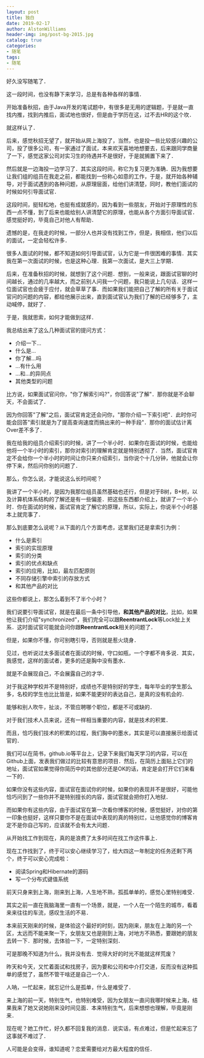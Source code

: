 ```yaml
---
layout: post
title: 独白
date: 2019-02-17
author: AlstonWilliams
header-img: img/post-bg-2015.jpg
catalog: true
categories:
- 随笔
tags:
- 随笔
---
```

好久没写随笔了．

这一段时间，也没有静下来学习，总是有各种各样的事情．

开始准备秋招，由于Java开发的笔试题中，有很多是无用的逻辑题，于是就一直找内推，找到内推后，面试地也很好，但是由于学历在这，过不去HR的这个坎．

就这样认了．

后来，感觉秋招无望了，就开始从网上海投了，当然，也是投一些比较感兴趣的公司，投了很多公司，有一家通过了面试，本来欢天喜地地想要去，后来跟同学商量了一下，感觉这家公司对实习生的待遇并不是很好，于是就搁置下来了．

然后就是一边海投一边学习了．其实这段时间，称它为复习更为准确．因为我想要让我们组的组员在我走之前，都能找到一份称心如意的工作，于是，就开始各种辅导，对于面试遇到的各种问题，从原理层面，给他们讲清楚，同时，教他们面试的时候如何引导面试官．

这段时间，挺轻松地，也挺有成就感的，因为看到一些朋友，开始对于原理性的东西一点不懂，到了后来也能给别人讲清楚它的原理，也能从各个方面引导面试官．感觉挺好的，毕竟自己对他人有帮助．

遗憾的是，在我走的时候，一部分人也并没有找到工作，但是，我相信，他们以后的面试，一定会轻松许多．

很多人面试的时候，都不知道如何引导面试官，认为它是一件很困难的事情．其实我在第一次面试的时候，也是这种心理．我第一次面试，是大三上学期．

后来，在准备秋招的时候，就想到了这个问题．想到，一般来说，跟面试官聊的时间越长，通过的几率越大，而之前别人问我一个问题，我只能说上几句话．这样一位面试官也会疲于应付，就会草草了事．而如果我们能把自己了解的所有关于面试官问的问题的内容，都给他展示出来，直到面试官认为我们了解的已经够多了，主动喊停，就好了．

于是，我就思索，如何才能做到这样．

我总结出来了这么几种面试官的提问方式：

- 介绍一下...
- 什么是...
- 你了解...吗
- ...有什么用
- ...和...的异同点
- 其他类型的问题

比方说，如果面试官问你，"你了解索引吗?"，你回答说"了解"．那你就是不会聊天，不会面试了．

因为你回答"了解"之后，面试官肯定还会问你，"那你介绍一下索引吧"．此时你可能会回答"索引就是为了提高查询速度而搞出来的一种手段"．那你的面试估计离Over差不多了．

我在给我的组员介绍索引的时候，讲了一个半小时．如果你在面试的时候，也能给他将一个半小时的索引，那你对索引的理解肯定就是特别透彻了．当然，面试官肯定不会给你一个半小时的时间让你只来介绍索引，当你说个十几分钟，他就会让你停下来，然后问你别的问题了．

那么，你怎么说，才能说这么长时间呢？

我讲了一个半小时，是因为我那位组员虽然基础也还行，但是对于B树，B+树，以及计算机体系结构的了解还是有一些偏差．把这些东西都介绍上，就讲了一个半小时．你在面试的时候，面试官肯定了解它的原理，所以，实际上，你说半个小时基本上就完事了．

那么到底要怎么说呢？从下面的几个方面考虑，这里我们还是拿索引为例：
- 什么是索引
- 索引的实现原理
- 索引的分类
- 索引的优点和缺点
- 索引的应用，比如，最左匹配原则
- 不同存储引擎中索引的存放方式
- 和其他产品的对比

这些你都说上，那怎么着到不了半个小时？

我们说要引导面试官，就是在最后一条中引导他，**和其他产品的对比**，比如，如果他让我们介绍"synchronized"，我们完全可以跟**ReentrantLock**等Lock扯上关系．这时面试官可能就会问你跟**ReentrantLock**相关的问题了．

但是，如果你不懂，你可别瞎引导，否则就是惹火烧身．

见过，也听说过太多面试者在面试的时候，守口如瓶，一个字都不肯多说．其实，我感觉，这样的面试者，更多的还是胸中没有墨水．

就是不会展现自己，不会展露自己的才华．

对于我这种学校并不是特别好，成绩也不是特别好的学生，每年毕业的学生那么多，名校的学生也比比皆是，如果不能更好的表达自己，是真的没有机会的．

能够和别人吹牛，扯淡，不管应聘哪个职位，都是不可或缺的．

对于我们技术人员来说，还有一样相当重要的内容，就是技术的积累．

而且，恰巧我们技术的积累的过程，我们胸中的墨水，其实是可以直接展示给面试官的．

我们可以在简书，github.io等平台上，记录下来我们每天学习的内容，可以在Github上面，发表我们做过的比较有意思的项目．然后，在简历上面贴上它们的地址，面试官如果觉得你简历中的其他部分还是OK的话，肯定是会打开它们来看一下的．

如果你没有这些内容，面试官在面试你的时候，如果你的表现并不是很好，可能他恰巧问到了一些你并不是特别擅长的内容，面试官就会把你打入地狱．

而如果你有这些内容，由于面试官在第一次看你博客的时候，感觉挺好，对你的第一印象也挺好，这样只要你不是在面试中表现的真的特别烂，让他感觉你的博客肯定不是你自己写的，应该就不会有太大问题．

从开始找工作到现在，真的是浪费了太多时间在找工作这件事上．

现在工作找到了，终于可以安心继续学习了，给大四这一年制定的任务还剩下两个，终于可以安心完成啦：
- 阅读Spring和Hibernate的源码
- 写一个分布式键值系统

前天只身来到上海，刚来到上海，人生地不熟，孤孤单单的，感觉心里特别难受．

其实之前一直在我脑海里一直有一个场景，就是，一个人在一个陌生的城市，看着来来往往的车流，感叹生活的不易．

本来前天刚来的时候，是体验这个最好的时刻，因为刚来，朋友在上海的另一个区，太远而不能来聚一下，女朋友又也是刚到上海，对地方不熟悉，要跟她的朋友去转一下．那时候，去体验一下，一定特别深刻．

可是那晚不知道为什么，我并没有去．觉得大好的时光不能就这样荒废？

昨天和今天，又忙着面试和找房子，因为要和公司和中介打交道，反而没有这种孤单的感觉了，虽然不管干啥还是自己一个人．

人呐，一忙起来，就忘记什么是孤单，什么是难受了．

来上海的前一天，特别生气，也特别难受，因为女朋友一直问我哪时候来上海，结果我来了她又说她刚来没时间见面．本来特别生气，后来想想也理解，毕竟是刚来．

现在呢？她工作忙，好久都不回复我的消息．说实话，有点难过，但是忙起来忘了这事就不难过了．

人可能是会变得，谁知道呢？恋爱需要给对方最大程度的信任．

